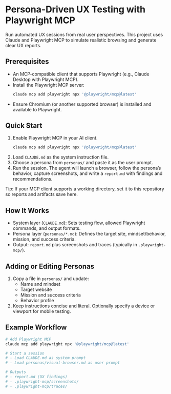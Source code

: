 # Persona-Driven UX Testing with Playwright MCP

Run automated UX sessions from real user perspectives. This project uses Claude and Playwright MCP to simulate realistic browsing and generate clear UX reports.

<!-- Repo contains: CLAUDE.md and personas/ -->

## Prerequisites
- An MCP-compatible client that supports Playwright (e.g., Claude Desktop with Playwright MCP).
- Install the Playwright MCP server:
  ```bash
  claude mcp add playwright npx '@playwright/mcp@latest'
  ```
- Ensure Chromium (or another supported browser) is installed and available to Playwright.

## Quick Start
1. Enable Playwright MCP in your AI client.
   ```bash
   claude mcp add playwright npx '@playwright/mcp@latest'
   ```
2. Load `CLAUDE.md` as the system instruction file.
3. Choose a persona from `personas/` and paste it as the user prompt.
4. Run the session. The agent will launch a browser, follow the persona’s behavior, capture screenshots, and write a `report.md` with findings and recommendations.

Tip: If your MCP client supports a working directory, set it to this repository so reports and artifacts save here.

## How It Works
- System layer (`CLAUDE.md`): Sets testing flow, allowed Playwright commands, and output formats.
- Persona layer (`personas/*.md`): Defines the target site, mindset/behavior, mission, and success criteria.
- Output: `report.md` plus screenshots and traces (typically in `.playwright-mcp/`).

## Adding or Editing Personas
1. Copy a file in `personas/` and update:
   - Name and mindset
   - Target website
   - Mission and success criteria
   - Behavior profile
2. Keep instructions concise and literal. Optionally specify a device or viewport for mobile testing.

## Example Workflow
```bash
# Add Playwright MCP
claude mcp add playwright npx '@playwright/mcp@latest'

# Start a session
# - Load CLAUDE.md as system prompt
# - Load personas/visual-browser.md as user prompt

# Outputs
# - report.md (UX findings)
# - .playwright-mcp/screenshots/
# - .playwright-mcp/traces/
```
